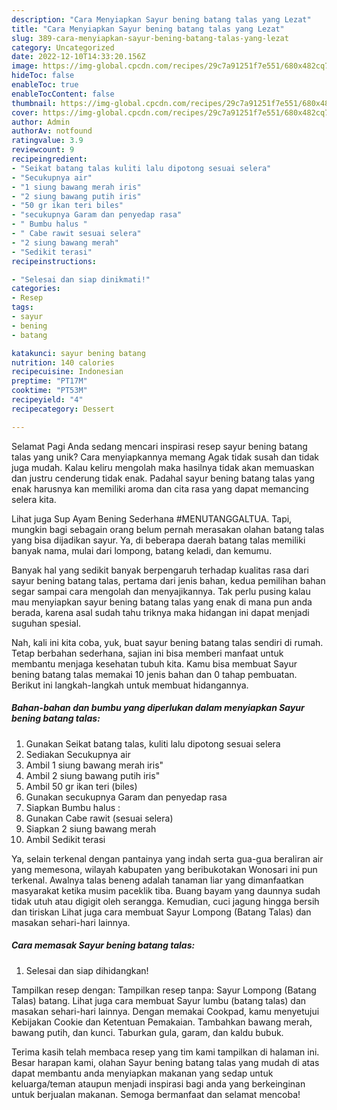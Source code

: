 ```yaml
---
description: "Cara Menyiapkan Sayur bening batang talas yang Lezat"
title: "Cara Menyiapkan Sayur bening batang talas yang Lezat"
slug: 389-cara-menyiapkan-sayur-bening-batang-talas-yang-lezat
category: Uncategorized
date: 2022-12-10T14:33:20.156Z
image: https://img-global.cpcdn.com/recipes/29c7a91251f7e551/680x482cq70/sayur-bening-batang-talas-foto-resep-utama.jpg
hideToc: false
enableToc: true
enableTocContent: false
thumbnail: https://img-global.cpcdn.com/recipes/29c7a91251f7e551/680x482cq70/sayur-bening-batang-talas-foto-resep-utama.jpg
cover: https://img-global.cpcdn.com/recipes/29c7a91251f7e551/680x482cq70/sayur-bening-batang-talas-foto-resep-utama.jpg
author: Admin
authorAv: notfound
ratingvalue: 3.9
reviewcount: 9
recipeingredient:
- "Seikat batang talas kuliti lalu dipotong sesuai selera"
- "Secukupnya air"
- "1 siung bawang merah iris"
- "2 siung bawang putih iris"
- "50 gr ikan teri biles"
- "secukupnya Garam dan penyedap rasa"
- " Bumbu halus "
- " Cabe rawit sesuai selera"
- "2 siung bawang merah"
- "Sedikit terasi"
recipeinstructions:

- "Selesai dan siap dinikmati!"
categories:
- Resep
tags:
- sayur
- bening
- batang

katakunci: sayur bening batang 
nutrition: 140 calories
recipecuisine: Indonesian
preptime: "PT17M"
cooktime: "PT53M"
recipeyield: "4"
recipecategory: Dessert

---
```



Selamat Pagi Anda sedang mencari inspirasi resep sayur bening batang talas yang unik? Cara menyiapkannya memang Agak tidak susah dan tidak juga mudah. Kalau keliru mengolah maka hasilnya tidak akan memuaskan dan justru cenderung tidak enak. Padahal sayur bening batang talas yang enak harusnya kan memiliki aroma dan cita rasa yang dapat memancing selera kita.


Lihat juga Sup Ayam Bening Sederhana #MENUTANGGALTUA. Tapi, mungkin bagi sebagain orang belum pernah merasakan olahan batang talas yang bisa dijadikan sayur. Ya, di beberapa daerah batang talas memiliki banyak nama, mulai dari lompong, batang keladi, dan kemumu.

Banyak hal yang sedikit banyak berpengaruh terhadap kualitas rasa dari sayur bening batang talas, pertama dari jenis bahan, kedua pemilihan bahan segar sampai cara mengolah dan menyajikannya. Tak perlu pusing kalau mau menyiapkan sayur bening batang talas yang enak di mana pun anda berada, karena asal sudah tahu triknya maka hidangan ini dapat menjadi suguhan spesial.


Nah, kali ini kita coba, yuk, buat sayur bening batang talas sendiri di rumah. Tetap berbahan sederhana, sajian ini bisa memberi manfaat untuk membantu menjaga kesehatan tubuh kita. Kamu bisa membuat Sayur bening batang talas memakai 10 jenis bahan dan 0 tahap pembuatan. Berikut ini langkah-langkah untuk membuat hidangannya.

<!--inarticleads1-->

##### Bahan-bahan dan bumbu yang diperlukan dalam menyiapkan Sayur bening batang talas:

1. Gunakan Seikat batang talas, kuliti lalu dipotong sesuai selera
1. Sediakan Secukupnya air
1. Ambil 1 siung bawang merah iris&#34;
1. Ambil 2 siung bawang putih iris&#34;
1. Ambil 50 gr ikan teri (biles)
1. Gunakan secukupnya Garam dan penyedap rasa
1. Siapkan  Bumbu halus :
1. Gunakan  Cabe rawit (sesuai selera)
1. Siapkan 2 siung bawang merah
1. Ambil Sedikit terasi


Ya, selain terkenal dengan pantainya yang indah serta gua-gua beraliran air yang memesona, wilayah kabupaten yang beribukotakan Wonosari ini pun terkenal. Awalnya talas beneng adalah tanaman liar yang dimanfaatkan masyarakat ketika musim paceklik tiba. Buang bayam yang daunnya sudah tidak utuh atau digigit oleh serangga. Kemudian, cuci jagung hingga bersih dan tiriskan Lihat juga cara membuat Sayur Lompong (Batang Talas) dan masakan sehari-hari lainnya. 

<!--inarticleads2-->

##### Cara memasak Sayur bening batang talas:


1. Selesai dan siap dihidangkan!

Tampilkan resep dengan: Tampilkan resep tanpa: Sayur Lompong (Batang Talas) batang. Lihat juga cara membuat Sayur lumbu (batang talas) dan masakan sehari-hari lainnya. Dengan memakai Cookpad, kamu menyetujui Kebijakan Cookie dan Ketentuan Pemakaian. Tambahkan bawang merah, bawang putih, dan kunci. Taburkan gula, garam, dan kaldu bubuk. 

Terima kasih telah membaca resep yang tim kami tampilkan di halaman ini. Besar harapan kami, olahan Sayur bening batang talas yang mudah di atas dapat membantu anda menyiapkan makanan yang sedap untuk keluarga/teman ataupun menjadi inspirasi bagi anda yang berkeinginan untuk berjualan makanan. Semoga bermanfaat dan selamat mencoba!
